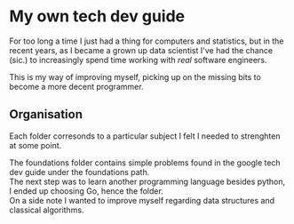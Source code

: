# My own tech dev guide

For too long a time I just had a thing for computers and statistics, but in the recent years, as I became a grown up data scientist I've had the chance (sic.) to increasingly spend time working with *real* software engineers.

This is my way of improving myself, picking up on the missing bits to become a more decent programmer.

## Organisation

Each folder corresonds to a particular subject I felt I needed to strenghten at some point.

The foundations folder contains simple problems found in the google tech dev guide under the foundations path.  
The next step was to learn another programming language besides python, I ended up choosing Go, hence the folder.  
On a side note I wanted to improve myself regarding data structures and classical algorithms.